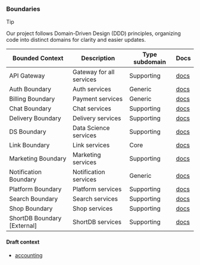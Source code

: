 ### Boundaries

> [!TIP]
>
> Our project follows Domain-Driven Design (DDD) principles, organizing code into distinct domains for clarity and easier updates.

| Bounded Context             | Description              | Type subdomain | Docs                                        |
|-----------------------------|--------------------------|----------------|---------------------------------------------|
| API Gateway                 | Gateway for all services | Supporting     | [docs](./boundaries/api/README.md)          |
| Auth Boundary               | Auth services            | Generic        | [docs](./boundaries/auth/README.md)         |
| Billing Boundary            | Payment services         | Generic        | [docs](./boundaries/billing/README.md)      |
| Chat Boundary               | Chat services            | Supporting     | [docs](./boundaries/chat/README.md)         |
| Delivery Boundary           | Delivery services        | Supporting     | [docs](./boundaries/delivery/README.md)     |
| DS Boundary                 | Data Science services    | Supporting     | [docs](./boundaries/ds/README.md)           |
| Link Boundary               | Link services            | Core           | [docs](./boundaries/link/README.md)         |
| Marketing Boundary          | Marketing services       | Supporting     | [docs](./boundaries/marketing/README.md)    |
| Notification Boundary       | Notification services    | Generic        | [docs](./boundaries/notification/README.md) |
| Platform Boundary           | Platform services        | Supporting     | [docs](./boundaries/platform/README.md)     |
| Search Boundary             | Search services          | Supporting     | [docs](./boundaries/search/README.md)       |
| Shop Boundary               | Shop services            | Supporting     | [docs](./boundaries/shop/README.md)         |
| ShortDB Boundary [External] | ShortDB services         | Supporting     | [docs](./boundaries/shortdb/README.md)      |

#### Draft context
 
- [accounting](./draft/accounting)
